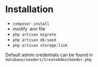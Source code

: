 # Installation

- `composer install`
- modify .env file 
- `php artisan migrate`
- `php artisan db:seed`
- `php artisan storage:link`

Default admin credentials can be found in `database/seeders/CreateAdminSeeder.php`
